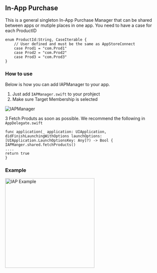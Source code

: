 
## In-App Purchase
This is a general singleton In-App Purchase Manager that can be shared between apps or mutiple places in one app.
You need to have a case for each ProductID
```
enum ProductId:String, CaseIterable {
    // User defined and must be the same as AppStoreConnect
    case Prod1 = "com.Prod1"
    case Prod2 = "com.Prod2"
    case Prod3 = "com.Prod3"
}
```

### How to use

Below is how you can add IAPManager to your app.

1. Just add `IAPManager.swift` to your prohject
2. Make sure Target Membership is selected

![IAPManager](https://user-images.githubusercontent.com/4553478/219778126-4e843df4-6faf-4e1c-9254-dcc35fdef3d5.jpeg)



3 Fetch Produts as soon as possible. We recommend the following in `AppDelegate.swift`
   ```
   func application(_ application: UIApplication, didFinishLaunchingWithOptions launchOptions: [UIApplication.LaunchOptionsKey: Any]?) -> Bool {
   IAPManger.shared.fetchProducts()
   ....
   return true
   }
   ```
### Example
<img width="290" alt="IAP Example" src="https://user-images.githubusercontent.com/4553478/219787604-770a8c79-52c7-4278-85eb-f2b56ccd0131.png">

